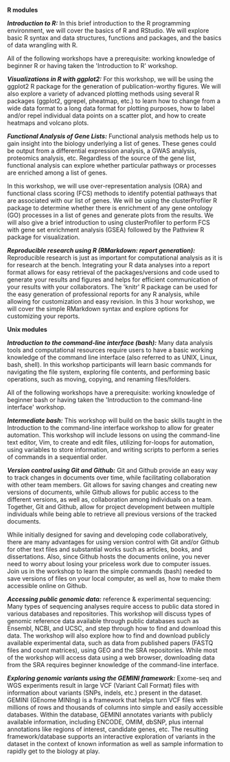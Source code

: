 **R modules**

_**Introduction to R:**_  In this brief introduction to the R programming environment, we will cover the basics of R and RStudio. We will explore basic R syntax and data structures, functions and packages, and the basics of data wrangling with R.
 
All of the following workshops have a prerequisite: working knowledge of beginner R or having taken the 'Introduction to R' workshop.

_**Visualizations in R with ggplot2:**_ For this workshop, we will be using the ggplot2 R package for the generation of publication-worthy figures. We will also explore a variety of advanced plotting methods using several R packages (ggplot2, ggrepel, pheatmap, etc.) to learn how to change from a wide data format to a long data format for plotting purposes, how to label and/or repel individual data points on a scatter plot, and how to create heatmaps and volcano plots.

_**Functional Analysis of Gene Lists:**_ Functional analysis methods help us to gain insight into the biology underlying a list of genes. These genes could be output from a differential expression analysis, a GWAS analysis, proteomics analysis, etc. Regardless of the source of the gene list, functional analysis can explore whether particular pathways or processes are enriched among a list of genes.

In this workshop, we will use over-representation analysis (ORA) and functional class scoring (FCS) methods to identify potential pathways that are associated with our list of genes. We will be using the clusterProfiler R package to determine whether there is enrichment of any gene ontology (GO) processes in a list of genes and generate plots from the results. We will also give a brief introduction to using clusterProfiler to perform FCS with gene set enrichment analysis (GSEA) followed by the Pathview R package for visualization.

_**Reproducible research using R (RMarkdown: report generation):**_ Reproducible research is just as important for computational analysis as it is for research at the bench. Integrating your R data analyses into a report format allows for easy retrieval of the packages/versions and code used to generate your results and figures and helps for efficient communication of your results with your collaborators. The 'knitr' R package can be used for the easy generation of professional reports for any R analysis, while allowing for customization and easy revision. In this 3 hour workshop, we will cover the simple RMarkdown syntax and explore options for customizing your reports. 


**Unix modules**

_**Introduction to the command-line interface (bash):**_  Many data analysis tools and computational resources require users to have a basic working knowledge of the command line interface (also referred to as UNIX, Linux, bash, shell). In this workshop participants will learn basic commands for navigating the file system, exploring file contents, and performing basic operations, such as moving, copying, and renaming files/folders.  

All of the following workshops have a prerequisite: working knowledge of beginner bash or having taken the 'Introduction to the command-line interface' workshop.

_**Intermediate bash:**_ This workshop will build on the basic skills taught in the Introduction to the command-line interface workshop to allow for greater automation. This workshop will include lessons on using the command-line text editor, Vim, to create and edit files, utilizing for-loops for automation, using variables to store information, and writing scripts to perform a series of commands in a sequential order. 

_**Version control using Git and Github:**_ Git and Github provide an easy way to track changes in documents over time, while facilitating collaboration with other team members. Git allows for saving changes and creating new versions of documents, while Github allows for public access to the different versions, as well as, collaboration among individuals on a team. Together, Git and Github, allow for project development between multiple individuals while being able to retrieve all previous versions of the tracked documents.

While initially designed for saving and developing code collaboratively, there are many advantages for using version control with Git and/or Github for other text files and substantial works such as articles, books, and dissertations. Also, since Github hosts the documents online, you never need to worry about losing your priceless work due to computer issues. Join us in the workshop to learn the simple commands (bash) needed to save versions of files on your local computer, as well as, how to make them accessible online on Github.

_**Accessing public genomic data:**_  reference & experimental sequencing: Many types of sequencing analyses require access to public data stored in various databases and repositories. This workshop will discuss types of genomic reference data available through public databases such as Ensembl, NCBI, and UCSC, and step through how to find and download this data. The workshop will also explore how to find and download publicly available experimental data, such as data from published papers (FASTQ files and count matrices), using GEO and the SRA repositories. While most of the workshop will access data using a web browser, downloading data from the SRA requires beginner knowledge of the command-line interface. 

_**Exploring genomic variants using the GEMINI framework:**_ Exome-seq and WGS experiments result in large VCF (Variant Call Format) files with information about variants (SNPs, indels, etc.) present in the dataset. GEMINI (GEnome MINIng) is a framework that helps turn VCF files with millions of rows and thousands of columns into simple and easily accessible databases. Within the database, GEMINI annotates variants with publicly available information, including ENCODE, OMIM, dbSNP, plus internal annotations like regions of interest, candidate genes, etc. The resulting framework/database supports an interactive exploration of variants in the dataset in the context of known information as well as sample information to rapidly get to the biology at play.

 

 
